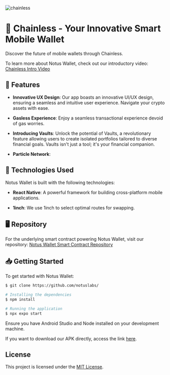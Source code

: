 ![chainless](https://github.com/notuslabs/)

# 📱 Chainless - Your Innovative Smart Mobile Wallet

Discover the future of mobile wallets through Chainless.

To learn more about Notus Wallet, check out our introductory video:
[Chainless Intro Video](https://www.loom.com/)


## 🔗 Features

- **Innovative UX Design**: Our app boasts an innovative UI/UX design, ensuring a seamless and intuitive user experience. Navigate your crypto assets with ease.

- **Gasless Experience**: Enjoy a seamless transactional experience devoid of gas worries.

- **Introducing Vaults**: Unlock the potential of Vaults, a revolutionary feature allowing users to create isolated portfolios tailored to diverse financial goals. Vaults isn't just a tool; it's your financial companion.

- **Particle Network**: 

## 🚀 Technologies Used

Notus Wallet is built with the following technologies:

- **React Native**: A powerful framework for building cross-platform mobile applications.
  
- **1inch**: We use 1inch to select optimal routes for swapping.

## 🖥️ Repository

For the underlying smart contract powering Notus Wallet, visit our repository:
[Notus Wallet Smart Contract Repository](https://github.com/notuslabs/)

## 📥 Getting Started

To get started with Notus Wallet:

```bash
$ git clone https://github.com/notuslabs/
```

```bash
# Installing the dependencies
$ npm install

# Running the application
$ npx expo start

```
Ensure you have Android Studio and Node installed on your development machine.

If you want to download our APK directly, access the link [here](https://expo.dev/).

## License

This project is licensed under the [MIT License](LICENSE.txt).

